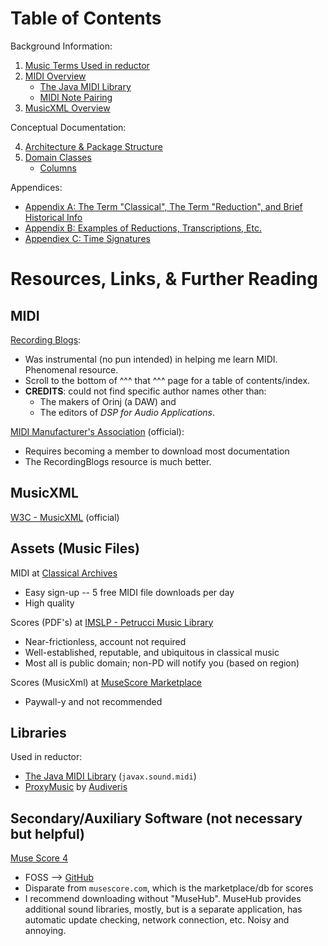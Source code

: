 #  Table of Contents

Background Information:

1. [Music Terms Used in reductor](1-relevant-music-terminology.md)
2. [MIDI Overview](2-midi.md)
   + [The Java MIDI Library](2a-the-java-midi-library.md)
   + [MIDI Note Pairing](2b-midi-note-pairing.md)
3. [MusicXML Overview](3-music-xml.md)


Conceptual Documentation:

4. [Architecture & Package Structure](4-packages-and-arch.md)
5. [Domain Classes](5-domain-classes.md)
   + [Columns](5a-columns.md)


Appendices:

+ [Appendix A: The Term "Classical", The Term "Reduction", and Brief Historical Info](A-classical-music-and-reduction.md)
+ [Appendix B: Examples of Reductions, Transcriptions, Etc.](B-music-videos.md)
+ [Appendiex C: Time Signatures](C-time-signatures.md)


# Resources, Links, & Further Reading

## MIDI

[Recording Blogs](https://www.recordingblogs.com/wiki/musical-instrument-digital-interface-midi):

+ Was instrumental (no pun intended) in helping me learn MIDI. Phenomenal resource.
+ Scroll to the bottom of ^^^ that ^^^ page for a table of contents/index.
+ **CREDITS**: could not find specific author names other than:
    + The makers of Orinj (a DAW) and
    + The editors of _DSP for Audio Applications_.


[MIDI Manufacturer's Association](https://midi.org) (official):

+ Requires becoming a member to download most documentation
+ The RecordingBlogs resource is much better.


## MusicXML

[W3C - MusicXML](https://www.w3.org/2021/06/musicxml40/musicxml-reference/) (official)


## Assets (Music Files)

MIDI at [Classical Archives](https://www.classicalarchives.com/midi.html)

+ Easy sign-up -- 5 free MIDI file downloads per day
+ High quality

Scores (PDF's) at [IMSLP - Petrucci Music Library](https://imslp.org)

+ Near-frictionless, account not required
+ Well-established, reputable, and ubiquitous in classical music
+ Most all is public domain; non-PD will notify you (based on region)

Scores (MusicXml) at [MuseScore Marketplace](https://musescore.com)

+ Paywall-y and not recommended


## Libraries

Used in reductor:
+ [The Java MIDI Library](https://docs.oracle.com/javase/tutorial/sound/overview-MIDI.html) (`javax.sound.midi`)
+ [ProxyMusic](https://github.com/Audiveris/proxymusic) by [Audiveris](https://github.com/Audiveris)


## Secondary/Auxiliary Software (not necessary but helpful)

[Muse Score 4](https://musescore.org/en)

+ FOSS --> [GitHub](https://github.com/musescore/MuseScore)
+ Disparate from `musescore.com`, which is the marketplace/db for scores
+ I recommend downloading without "MuseHub". MuseHub provides additional sound libraries, mostly, but is a separate application, has automatic update checking, network connection, etc. Noisy and annoying.
